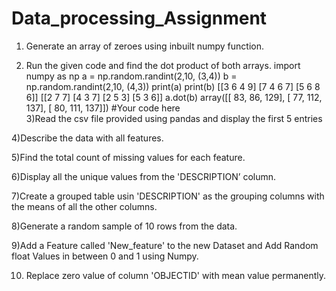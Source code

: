 # Data_processing_Assignment


1) Generate an array of zeroes using inbuilt numpy function.
 
2) Run the given code and find the dot product of both arrays.
import numpy as np
a = np.random.randint(2,10, (3,4))
b = np.random.randint(2,10, (4,3))
print(a)
print(b)
[[3 6 4 9]
 [7 4 6 7]
 [5 6 8 6]]
[[2 7 7]
 [4 3 7]
 [2 5 3]
 [5 3 6]]
a.dot(b)
array([[ 83,  86, 129],
       [ 77, 112, 137],
       [ 80, 111, 137]])
#Your code here<br>
3)Read the csv file provided using pandas and display the first 5 entries
 
4)Describe the data with all features.
 
5)Find the total count of missing values for each feature.
 
6)Display all the unique values from the 'DESCRIPTION’ column.
 
7)Create a grouped table usin 'DESCRIPTION' as the grouping columns with the means of all the other columns.
 
8)Generate a random sample of 10 rows from the data.
 
9)Add a Feature called 'New_feature' to the new Dataset and Add Random float Values in between 0 and 1 using Numpy.
 
10) Replace zero value of column 'OBJECTID' with mean value permanently.
 
